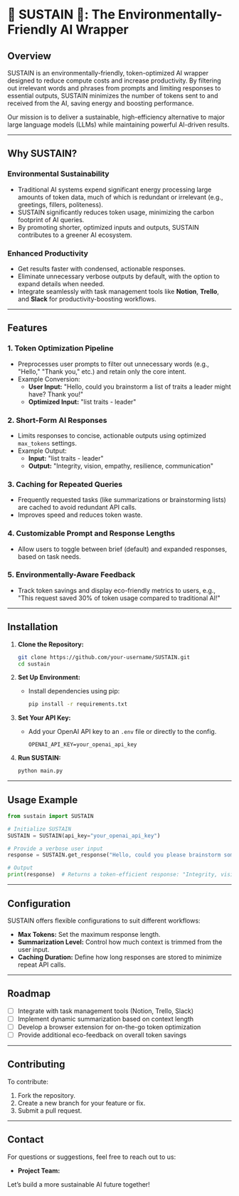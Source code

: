 # 🌱 SUSTAIN 🌱: The Environmentally-Friendly AI Wrapper

## Overview
SUSTAIN is an environmentally-friendly, token-optimized AI wrapper designed to reduce compute costs and increase productivity. By filtering out irrelevant words and phrases from prompts and limiting responses to essential outputs, SUSTAIN minimizes the number of tokens sent to and received from the AI, saving energy and boosting performance.

Our mission is to deliver a sustainable, high-efficiency alternative to major large language models (LLMs) while maintaining powerful AI-driven results.

---

## Why SUSTAIN?

### **Environmental Sustainability**
- Traditional AI systems expend significant energy processing large amounts of token data, much of which is redundant or irrelevant (e.g., greetings, fillers, politeness).
- SUSTAIN significantly reduces token usage, minimizing the carbon footprint of AI queries.
- By promoting shorter, optimized inputs and outputs, SUSTAIN contributes to a greener AI ecosystem.

### **Enhanced Productivity**
- Get results faster with condensed, actionable responses.
- Eliminate unnecessary verbose outputs by default, with the option to expand details when needed.
- Integrate seamlessly with task management tools like **Notion**, **Trello**, and **Slack** for productivity-boosting workflows.

---

## Features

### **1. Token Optimization Pipeline**
- Preprocesses user prompts to filter out unnecessary words (e.g., "Hello," "Thank you," etc.) and retain only the core intent.
- Example Conversion:  
  - **User Input:** "Hello, could you brainstorm a list of traits a leader might have? Thank you!"  
  - **Optimized Input:** "list traits - leader"

### **2. Short-Form AI Responses**
- Limits responses to concise, actionable outputs using optimized `max_tokens` settings.
- Example Output:
  - **Input:** "list traits - leader"  
  - **Output:** "Integrity, vision, empathy, resilience, communication"

### **3. Caching for Repeated Queries**
- Frequently requested tasks (like summarizations or brainstorming lists) are cached to avoid redundant API calls.
- Improves speed and reduces token waste.

### **4. Customizable Prompt and Response Lengths**
- Allow users to toggle between brief (default) and expanded responses, based on task needs.

### **5. Environmentally-Aware Feedback**
- Track token savings and display eco-friendly metrics to users, e.g., "This request saved 30% of token usage compared to traditional AI!"

---

## Installation
1. **Clone the Repository:**
   ```bash
   git clone https://github.com/your-username/SUSTAIN.git
   cd sustain
   ```

2. **Set Up Environment:**
   - Install dependencies using pip:
     ```bash
     pip install -r requirements.txt
     ```

3. **Set Your API Key:**
   - Add your OpenAI API key to an `.env` file or directly to the config.
     ```
     OPENAI_API_KEY=your_openai_api_key
     ```

4. **Run SUSTAIN:**
   ```bash
   python main.py
   ```

---

## Usage Example
```python
from sustain import SUSTAIN

# Initialize SUSTAIN
SUSTAIN = SUSTAIN(api_key="your_openai_api_key")

# Provide a verbose user input
response = SUSTAIN.get_response("Hello, could you please brainstorm some key traits a leader should have?")

# Output
print(response)  # Returns a token-efficient response: "Integrity, vision, empathy, resilience"
```

---

## Configuration
SUSTAIN offers flexible configurations to suit different workflows:
- **Max Tokens:** Set the maximum response length.
- **Summarization Level:** Control how much context is trimmed from the user input.
- **Caching Duration:** Define how long responses are stored to minimize repeat API calls.

---

## Roadmap
- [ ] Integrate with task management tools (Notion, Trello, Slack)
- [ ] Implement dynamic summarization based on context length
- [ ] Develop a browser extension for on-the-go token optimization
- [ ] Provide additional eco-feedback on overall token savings

---

## Contributing
To contribute:
1. Fork the repository.
2. Create a new branch for your feature or fix.
3. Submit a pull request.

---

## Contact
For questions or suggestions, feel free to reach out to us:
- **Project Team:** 

Let’s build a more sustainable AI future together!

